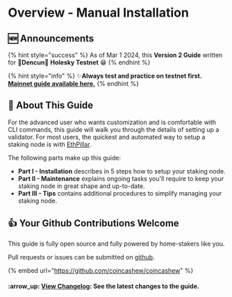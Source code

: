 # Overview - Manual Installation

## :new: Announcements

{% hint style="success" %}
As of Mar 1 2024, this **Version 2 Guide** written for **🦉Dencun**🦉 **Holesky Testnet** :grin:
{% endhint %}

{% hint style="info" %}
:sparkles:**Always test and practice on testnet first.** [**Mainnet guide available here.**](../guide-or-how-to-setup-a-validator-on-eth2-mainnet/)
{% endhint %}

## :wrench: About This Guide

For the advanced user who wants customization and is comfortable with CLI commands, this guide will walk you through the details of setting up a validator. For most users, the quickest and automated way to setup a staking node is with [EthPillar](../ethpillar.md).

The following parts make up this guide:

* **Part I - Installation** describes in 5 steps how to setup your staking node.
* **Part II - Maintenance** explains ongoing tasks you'll require to keep your staking node in great shape and up-to-date.
* **Part III - Tips** contains additional procedures to simplify managing your staking node.

## :thumbsup: Your Github Contributions Welcome

This guide is fully open source and fully powered by home-stakers like you.

Pull requests or issues can be submitted on [github](https://github.com/coincashew/coincashew).

{% embed url="https://github.com/coincashew/coincashew" %}

#### :arrow\_up: [View Changelog](../guide-or-how-to-setup-a-validator-on-eth2-mainnet/changelog.md): See the latest changes to the guide.
